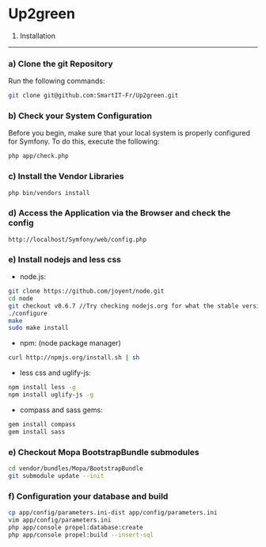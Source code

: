 Up2green
========

1) Installation
--------------------------------

### a) Clone the git Repository

Run the following commands:

``` bash
git clone git@github.com:SmartIT-Fr/Up2green.git
```

### b) Check your System Configuration

Before you begin, make sure that your local system is properly configured
for Symfony. To do this, execute the following:

``` bash
php app/check.php
```

### c) Install the Vendor Libraries

``` bash
php bin/vendors install
```

### d) Access the Application via the Browser and check the config

    http://localhost/Symfony/web/config.php

### e) Install nodejs and less css

 - node.js:

``` bash
git clone https://github.com/joyent/node.git
cd node
git checkout v0.6.7 //Try checking nodejs.org for what the stable version is
./configure
make
sudo make install
```

 - npm: (node package manager) 
 
``` bash
curl http://npmjs.org/install.sh | sh
```

 - less css and uglify-js:

``` bash
npm install less -g
npm install uglify-js -g
```

 - compass and sass gems:

``` bash
gem install compass
gem install sass
```

### e) Checkout Mopa BootstrapBundle submodules

``` bash
cd vendor/bundles/Mopa/BootstrapBundle
git submodule update --init
```

### f) Configuration your database and build

``` bash
cp app/config/parameters.ini-dist app/config/parameters.ini
vim app/config/parameters.ini
php app/console propel:database:create
php app/console propel:build --insert-sql
```